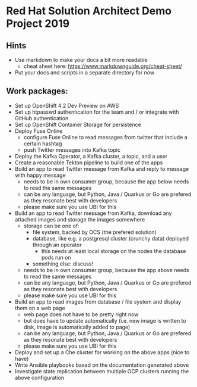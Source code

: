 # Red Hat Solution Architect Demo Project 2019 

## Hints
- Use markdown to make your docs a bit more readable
  - cheat sheet here: https://www.markdownguide.org/cheat-sheet/
- Put your docs and scripts in a separate directory for now

## Work packages:

- Set up OpenShift 4.2 Dev Preview on AWS
- Set up htpasswd authentication for the team and / or integrate with GitHub authentication
- Set up OpenShift Container Storage for persistence
- Deploy Fuse Online
  - configure Fuse Online to read messages from twitter that include a certain hashtag
  - push Twitter messages into Kafka topic
- Deploy the Kafka Operator, a Kafka cluster, a topic, and a user
- Create a reasonable Tekton pipeline to build one of the apps
- Build an app to read Twitter message from Kafka and reply to message with happy message
    - needs to be in own consumer group, because the app below needs to read the same messages
    - can be any language, but Python, Java / Quarkus or Go are prefered as they resonate best with developers
    - please make sure you use UBI for this
- Build an app to read Twitter message from Kafka, download any attached images and storage the images somewhere
    - storage can be one of:
      - file system, backed by OCS (the prefered solution)
      - database, like e.g. a postgresql cluster (crunchy data) deployed through an operator
        - this needs at least local storage on the nodes the database pods run on
      - something else: discuss!
    - needs to be in own consumer group, because the app above needs to read the same messages
    - can be any language, but Python, Java / Quarkus or Go are prefered as they resonate best with developers
    - please make sure you use UBI for this
- Build an app to read images from database / file system and display them on a web page
   - web page does not have to be pretty right now
   - but does have to update automatically (i.e. new image is written to disk, image is automatically added to page)
   - can be any language, but Python, Java / Quarkus or Go are prefered as they resonate best with developers
   - please make sure you use UBI for this
- Deploy and set up a Che cluster for working on the above apps (nice to have)
- Write Ansible playbooks based on the documentation generated above
- Investigate state replication between multiple OCP clusters running the above configuration